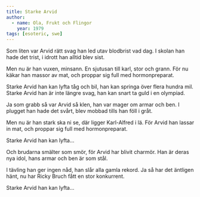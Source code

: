 ```yaml
---
title: Starke Arvid
author:
  - name: Ola, Frukt och Flingor
    year: 1979
tags: [esoteric, swe]
---
```


Som liten var Arvid rätt svag
han led utav blodbrist vad dag.
I skolan han hade det trist,
i idrott han alltid blev sist.

Men nu är han vuxen, minsann.
En sjutusan till karl, stor och grann.
För nu käkar han massor av mat,
och proppar sig full med
hormonpreparat.

Starke Arvid han kan lyfta tåg och bil,
han kan springa över flera hundra mil.
Starke Arvid han är inte längre svag,
han kan snart ta guld i en olympiad.

Ja som grabb så var Arvid så klen,
han var mager om armar och ben.
I plugget han hade det svårt,
blev mobbad tills han föll i gråt.

Men nu är han stark ska ni se,
där ligger Karl-Alfred i lä.
För Arvid han lassar in mat,
och proppar sig full med
hormonpreparat.

Starke Arvid han kan lyfta...

Och brudarna smälter som smör,
för Arvid har blivit charmör.
Han är deras nya idol,
hans armar och ben är som stål.

I tävling han ger ingen nåd,
han slår alla gamla rekord.
Ja så har det äntligen hänt,
nu har Ricky Bruch fått
en stor konkurrent.

Starke Arvid han kan lyfta...
